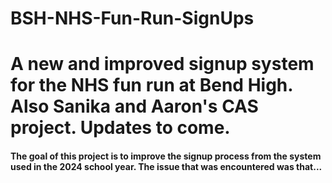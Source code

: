 # BSH-NHS-Fun-Run-SignUps
# A new and improved signup system for the NHS fun run at Bend High. Also Sanika and Aaron's CAS project. Updates to come.
#### The goal of this project is to improve the signup process from the system used in the 2024 school year. The issue that was encountered was that...
